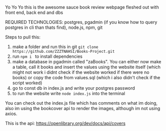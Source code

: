 Yo Yo Yo this is the awesome sauce book review webpage fleshed out with front end, back end and dbs

REQUIRED TECHNOLOGIES: postgres, pgadmin (if you know how to query postgres in cli than thats find), node.js, npm, git

Steps to pull this:
1. make a folder and run this in git `git clone https://github.com/ZZZTNAHSI/Books-Project.git`
2. run `npm i ` to install dependencies
3. make a database in pgadmin called "zaBooks". You can either now make a table, call it books and insert the values using the website itself (which might not work i didnt check if the website worked if there were no books) or copy the code from values.sql (which i also didn't check if the script worked)
4. go to const db in index.js and write your postgres password
5. to run the website write `node index.js` into the terminal 


You can check out the index.js file which has comments on what im doing, also im using the bookcover api to render the images, although im not using axios.

This is the api: https://openlibrary.org/dev/docs/api/covers

